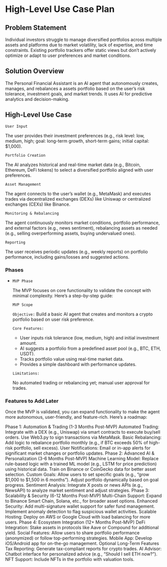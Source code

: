 # High-Level Use Case Plan

## Problem Statement

Individual investors struggle to manage diversified portfolios across multiple assets and platforms due to market volatility, lack of expertise, and time constraints. Existing portfolio trackers offer static views but don’t actively optimize or adapt to user preferences and market conditions.

## Solution Overview
The Personal Financial Assistant is an AI agent that autonomously creates, manages, and rebalances a assets portfolio based on the user’s risk tolerance, investment goals, and market trends. It uses AI for predictive analytics and decision-making.

## High-Level Use Case
`User Input` 

The user provides their investment preferences (e.g., risk level: low, medium, high; goal: long-term growth, short-term gains; initial capital: $1,000).

`Portfolio Creation` 

The AI analyzes historical and real-time market data (e.g., Bitcoin, Ethereum, DeFi tokens) to select a diversified portfolio aligned with user preferences.

`Asset Management` 

The agent connects to the user’s wallet (e.g., MetaMask) and executes trades via decentralized exchanges (DEXs) like Uniswap or centralized exchanges (CEXs) like Binance.

`Monitoring & Rebalancing` 

The agent continuously monitors market conditions, portfolio performance, and external factors (e.g., news sentiment), rebalancing assets as needed (e.g., selling overperforming assets, buying undervalued ones).

`Reporting` 

The user receives periodic updates (e.g., weekly reports) on portfolio performance, including gains/losses and suggested actions.

### Phases

- `MVP Phase`

    The MVP focuses on core functionality to validate the concept with minimal complexity. Here’s a step-by-step guide:

    `MVP Scope`

    `Objective:` Build a basic AI agent that creates and monitors a crypto portfolio based on user risk preference.

    `Core Features:`
    - User inputs risk tolerance (low, medium, high) and initial investment amount.
    - AI suggests a portfolio from a predefined asset pool (e.g., BTC, ETH, USDT).
    - Tracks portfolio value using real-time market data.
    - Provides a simple dashboard with performance updates.

    `Limitations:` 
    
    No automated trading or rebalancing yet; manual user approval for trades.

### Features to Add Later
Once the MVP is validated, you can expand functionality to make the agent more autonomous, user-friendly, and feature-rich. Here’s a roadmap:

Phase 1: Automation & Trading (1-3 Months Post-MVP)
Automated Trading:
Integrate with a DEX (e.g., Uniswap) via smart contracts to execute buy/sell orders.
Use Web3.py to sign transactions via MetaMask.
Basic Rebalancing:
Add logic to rebalance portfolio monthly (e.g., if BTC exceeds 50% of high-risk portfolio, sell excess).
User Notifications:
Email or in-app alerts for significant market changes or portfolio updates.
Phase 2: Advanced AI & Personalization (3-6 Months Post-MVP)
Machine Learning Model:
Replace rule-based logic with a trained ML model (e.g., LSTM for price prediction) using historical data.
Train on Binance or CoinGecko data for better asset selection.
Custom Goals:
Allow users to set specific goals (e.g., “grow $1,000 to $1,500 in 6 months”).
Adjust portfolio dynamically based on goal progress.
Sentiment Analysis:
Integrate X posts or news APIs (e.g., NewsAPI) to analyze market sentiment and adjust strategies.
Phase 3: Scalability & Security (6-12 Months Post-MVP)
Multi-Chain Support:
Expand to Binance Smart Chain, Solana, etc., for broader asset options.
Enhanced Security:
Add multi-signature wallet support for safer fund management.
Implement anomaly detection to flag suspicious wallet activities.
Scalable Hosting:
Deploy on AWS or Google Cloud with load balancing for more users.
Phase 4: Ecosystem Integration (12+ Months Post-MVP)
DeFi Integration:
Stake assets in protocols like Aave or Compound for additional yield.
Social Features:
Allow users to share portfolio performance (anonymized) or follow top-performing strategies.
Mobile App:
Develop iOS/Android app for on-the-go management.
Optional Long-Term Features
Tax Reporting: Generate tax-compliant reports for crypto trades.
AI Advisor: Chatbot interface for personalized advice (e.g., “Should I sell ETH now?”).
NFT Support: Include NFTs in the portfolio with valuation tools.